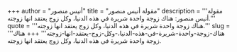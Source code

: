 +++
author = "أنيس منصور"
title = "مقولة أنيس منصور"
description = '''مقولة أنيس منصور: هناك زوجة واحدة شريرة في هذه الدنيا، وكل زوج يعتقد انها زوجته.'''
quote = '''هناك زوجة واحدة شريرة في هذه الدنيا، وكل زوج يعتقد انها زوجته.'''
slug = '''هناك-زوجة-واحدة-شريرة-في-هذه-الدنيا،-وكل-زوج-يعتقد-انها-زوجته'''
+++
هناك زوجة واحدة شريرة في هذه الدنيا، وكل زوج يعتقد انها زوجته.
